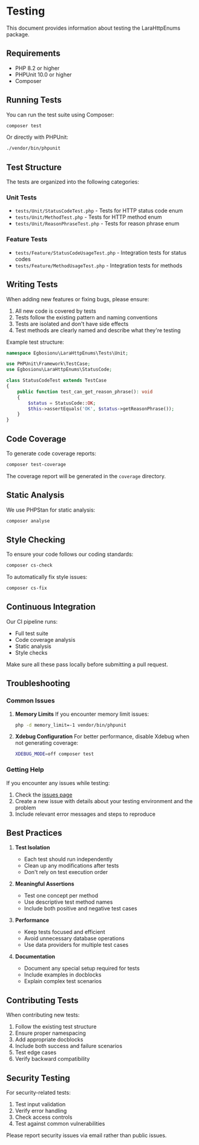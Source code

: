  # Testing

This document provides information about testing the LaraHttpEnums package.

## Requirements

- PHP 8.2 or higher
- PHPUnit 10.0 or higher
- Composer

## Running Tests

You can run the test suite using Composer:

```bash
composer test
```

Or directly with PHPUnit:

```bash
./vendor/bin/phpunit
```

## Test Structure

The tests are organized into the following categories:

### Unit Tests

- `tests/Unit/StatusCodeTest.php` - Tests for HTTP status code enum
- `tests/Unit/MethodTest.php` - Tests for HTTP method enum
- `tests/Unit/ReasonPhraseTest.php` - Tests for reason phrase enum

### Feature Tests

- `tests/Feature/StatusCodeUsageTest.php` - Integration tests for status codes
- `tests/Feature/MethodUsageTest.php` - Integration tests for methods

## Writing Tests

When adding new features or fixing bugs, please ensure:

1. All new code is covered by tests
2. Tests follow the existing pattern and naming conventions
3. Tests are isolated and don't have side effects
4. Test methods are clearly named and describe what they're testing

Example test structure:

```php
namespace Egbosionu\LaraHttpEnums\Tests\Unit;

use PHPUnit\Framework\TestCase;
use Egbosionu\LaraHttpEnums\StatusCode;

class StatusCodeTest extends TestCase
{
    public function test_can_get_reason_phrase(): void
    {
        $status = StatusCode::OK;
        $this->assertEquals('OK', $status->getReasonPhrase());
    }
}
```

## Code Coverage

To generate code coverage reports:

```bash
composer test-coverage
```

The coverage report will be generated in the `coverage` directory.

## Static Analysis

We use PHPStan for static analysis:

```bash
composer analyse
```

## Style Checking

To ensure your code follows our coding standards:

```bash
composer cs-check
```

To automatically fix style issues:

```bash
composer cs-fix
```

## Continuous Integration

Our CI pipeline runs:
- Full test suite
- Code coverage analysis
- Static analysis
- Style checks

Make sure all these pass locally before submitting a pull request.

## Troubleshooting

### Common Issues

1. **Memory Limits**
   If you encounter memory limit issues:
   ```bash
   php -d memory_limit=-1 vendor/bin/phpunit
   ```

2. **Xdebug Configuration**
   For better performance, disable Xdebug when not generating coverage:
   ```bash
   XDEBUG_MODE=off composer test
   ```

### Getting Help

If you encounter any issues while testing:
1. Check the [issues page](https://github.com/kazburrel/lara-http-enums/issues)
2. Create a new issue with details about your testing environment and the problem
3. Include relevant error messages and steps to reproduce

## Best Practices

1. **Test Isolation**
   - Each test should run independently
   - Clean up any modifications after tests
   - Don't rely on test execution order

2. **Meaningful Assertions**
   - Test one concept per method
   - Use descriptive test method names
   - Include both positive and negative test cases

3. **Performance**
   - Keep tests focused and efficient
   - Avoid unnecessary database operations
   - Use data providers for multiple test cases

4. **Documentation**
   - Document any special setup required for tests
   - Include examples in docblocks
   - Explain complex test scenarios

## Contributing Tests

When contributing new tests:

1. Follow the existing test structure
2. Ensure proper namespacing
3. Add appropriate docblocks
4. Include both success and failure scenarios
5. Test edge cases
6. Verify backward compatibility

## Security Testing

For security-related tests:

1. Test input validation
2. Verify error handling
3. Check access controls
4. Test against common vulnerabilities

Please report security issues via email rather than public issues.